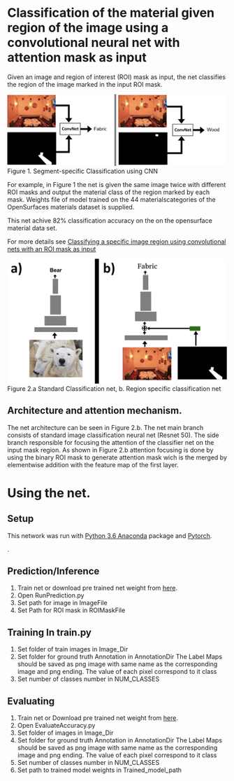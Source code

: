 # Classification of the material given region of the image using a convolutional neural net with attention mask as input

Given an image and region of interest (ROI) mask as input, the net classifies the region of the image marked in the input ROI mask. 

![](/Figure1.png)
Figure 1. Segment-specific Classification using CNN

For example, in Figure 1  the net is given the same image twice with different ROI masks and output the material class of the region marked by each mask.
Weights file of model trained on the 44 materialscategories of the OpenSurfaces materials dataset is supplied.

This net achive 82% classification accuracy on the on the opensurface material data set.

For more details see [Classifying a specific image region using convolutional nets with an ROI mask as input](https://arxiv.org/pdf/1812.00291.pdf)

![](/Figure2.png)
Figure 2.a Standard Classification net, b. Region specific classification net

## Architecture and attention mechanism.
The net architecture can be seen in Figure 2.b. The net main branch consists of standard image classification neural net (Resnet 50). 
The side branch responsible for focusing the attention of the classifier net on the input mask region.
As shown in Figure 2.b attention focusing is done by using the binary ROI mask to generate attention mask wich is the merged by elementwise addition with the feature map of the first layer.

# Using the net.
## Setup
This network was run with [Python 3.6 Anaconda](https://www.anaconda.com/download/) package and [Pytorch](https://pytorch.org/). 

. 

## Prediction/Inference

1. Train net or download pre trained net weight from [here](https://drive.google.com/file/d/1GI_uqwFWUJGr7-g04UufQsIsxmiBSoCv/view?usp=sharing).
2. Open RunPrediction.py 
3. Set path for image in ImageFile
4. Set Path for ROI mask in ROIMaskFile

## Training In train.py
1. Set folder of train images in Image_Dir
2. Set folder for ground truth Annotation in AnnotationDir
    The Label Maps should be saved as png image with same name as the corresponding image and png ending. The value of each pixel correspond to it class
3. Set number of classes number in NUM_CLASSES

## Evaluating 
1. Train net or Download pre trained net weight from [here](https://drive.google.com/file/d/1GI_uqwFWUJGr7-g04UufQsIsxmiBSoCv/view?usp=sharing).
2. Open EvaluateAccuracy.py
3. Set folder of images in Image_Dir
4. Set folder for ground truth Annotation in AnnotationDir
    The Label Maps should be saved as png image with same name as the corresponding image and png ending. The value of each pixel correspond to it class
5. Set number of classes number in NUM_CLASSES
6. Set path to trained model weights in Trained_model_path


